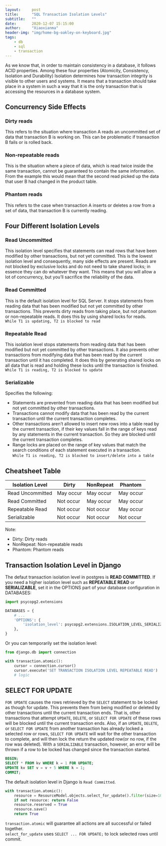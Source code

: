 ```yaml
---
layout:     post
title:      "SQL Transaction Isolation Levels"
subtitle:   ""
date:       2020-12-07 15:15:00
author:     "Xiaoxianma"
header-img: "img/home-bg-oakley-on-keyboard.jpg"
tags:
    - db
    - sql
    - transaction
---
```


As we know that, in order to maintain consistency in a database, it follows ACID properties. Among these four properties (Atomicity, Consistency, Isolation and Durability) Isolation determines how transaction integrity is visible to other users and systems. It means that a transaction should take place in a system in such a way that it is the only transaction that is accessing the resources in a database system.

## Concurrency Side Effects

### Dirty reads
This refers to the situation where transaction A reads an uncommitted set of data that transaction B is working on. This can be problematic if transaction B fails or is rolled back.

### Non-repeatable reads
This is the situation where a piece of data, which is read twice inside the same transaction, cannot be guaranteed to contain the same information. From the example this would mean that the second read picked up the data that user B had changed in the product table.

### Phantom reads
This refers to the case when transaction A inserts or deletes a row from a set of data, that transaction B is currently reading.


## Four Different Isolation Levels

### Read Uncommitted
This isolation level specifies that statements can read rows that have been modified by other transactions, but not yet committed. This is the lowest isolation level and consequently, many side effects are present. Reads are not blocked by exclusive locks and do not need to take shared locks; in essence they can do whatever they want. This means that you will allow a lot of concurrency, but you’ll sacrifice the reliability of the data.

### Read Committed
This is the default isolation level for SQL Server. It stops statements from reading data that has been modified but not yet committed by other transactions. This prevents dirty reads from taking place, but not phantom or non-repeatable reads. It does this by using shared locks for reads.  
`While T1 is updating, T2 is blocked to read`

### Repeatable Read
This isolation level stops statements from reading data that has been modified but not yet committed by other transactions. It also prevents other transactions from modifying data that has been read by the current transaction until it has completed. It does this by generating shared locks on all data that is read and holding these locks until the transaction is finished.  
`While T1 is reading, T2 is blocked to update`

### Serializable
Specifies the following:  

- Statements are prevented from reading data that has been modified but not yet committed by other transactions.
- Transactions cannot modify data that has been read by the current transaction until the current transaction completes.
- Other transactions aren’t allowed to insert new rows into a table read by the current transaction, if their key values fall in the range of keys read by any statements in the current transaction. So they are blocked until the current transaction completes.
- Range locks are placed on the range of key values that match the search conditions of each statement executed in a transaction.  
`While T1 is reading, T2 is blocked to insert/delete into a table`

## Cheatsheet Table 

| Isolation Level  | Dirty     | NonRepeat | Phantom   |
|------------------|-----------|-----------|-----------|
| Read Uncommitted | May occur | May occur | May occur |
| Read Committed   | Not occur | May occur | May occur |
| Repeatable Read  | Not occur | Not occur | May occur |
| Serializable     | Not occur | Not occur | Not occur |

Note:
- Dirty:     Dirty reads
- NonRepeat: Non-repeatable reads
- Phantom:   Phantom reads

## Transaction Isolation Level in Django
The defaut transaction isolation level in postgres is **READ COMMITTED**. If you need a higher isolation level such as **REPEATABLE READ** or **SERIALIZABLE**, set it in the OPTIONS part of your database configuration in DATABASES:
```python
import psycopg2.extensions

DATABASES = {
    # ...
    'OPTIONS': {
        'isolation_level': psycopg2.extensions.ISOLATION_LEVEL_SERIALIZABLE,
    },
}
```

Or you can temporarily set the isolation level:
```python
from django.db import connection

with transaction.atomic():
    cursor = connection.cursor()
    cursor.execute('SET TRANSACTION ISOLATION LEVEL REPEATABLE READ')
    # logic
```

## SELECT FOR UPDATE
`FOR UPDATE` causes the rows retrieved by the `SELECT` statement to be locked as though for update. This prevents them from being modified or deleted by other transactions until the current transaction ends. That is, other transactions that attempt `UPDATE`, `DELETE`, or `SELECT FOR UPDATE` of these rows will be blocked until the current transaction ends. Also, if an `UPDATE`, `DELETE`, or `SELECT FOR UPDATE` from another transaction has already locked a selected row or rows, `SELECT FOR UPDATE` will wait for the other transaction to complete, and will then lock the return the updated row(or no row, if the row was deleted). With a `SERIALIZABLE` transaction, however, an error will be thrown if a row to be locked has changed since the transaction started.  

```sql
BEGIN;
SELECT * FROM kv WHERE k = 1 FOR UPDATE;
UPDATE kv SET v = v + 5 WHERE k = 1;
COMMIT;
```

The default isolation level in Django is `Read Committed`.  
```python
with transaction.atomic():
    resource = ResourceModel.objects.select_for_update().filter(size=10).first() # If not found, return None
    if not resource: return False
    resource.reserved = True
    resource.save()
    return True
```
`transaction.atomic` will guarantee all actions are all successful or failed together.  
`select_for_update` uses `SELECT ... FOR UPDATE;` to lock selected rows until commit.
